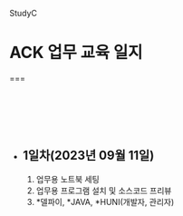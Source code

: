StudyC
# ACK 업무 교육 일지
===

<br/><br/><br/><br/>

* ## 1일차(2023년 09월 11일)
    1. 업무용 노트북 세팅
    2. 업무용 프로그램 설치 및 소스코드 프리뷰
    3. *델파이, *JAVA, *HUNI(개발자, 관리자)
